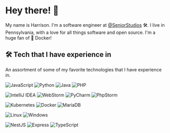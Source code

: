 # Hey there! 👋

My name is Harrison. I'm a software engineer at [@SeniorStudios](https://github.com/SeniorStudios) 🛠. I live in Pennsylvania, with a love for all things software and open source. I'm a huge fan of 🐳 Docker!

## 🛠 Tech that I have experience in

An assortment of some of my favorite technologies that I have experience in.

![JavaScript](https://img.shields.io/badge/Code-JavaScript-blue?logo=JavaScript&style=flat&logoColor=white)
![Python](https://img.shields.io/badge/Code-Python-blue?logo=Python&style=flat&logoColor=white)
![Java](https://img.shields.io/badge/Code-Java-blue?logo=Java&style=flat&logoColor=white)
![PHP](https://img.shields.io/badge/Code-php-blue?logo=php&style=flat&logoColor=white)

![IntelliJ IDEA](https://img.shields.io/badge/Editor-IntelliJ%20IDEA-blue?logo=IntelliJIDEA&style=flat&logoColor=white)
![WebStorm](https://img.shields.io/badge/Editor-WebStorm-blue?logo=WebStorm&style=flat&logoColor=white)
![PyCharm](https://img.shields.io/badge/Editor-PyCharm-blue?logo=PyCharm&style=flat&logoColor=white)
![PhpStorm](https://img.shields.io/badge/Editor-PhpStorm-blue?logo=PhpStorm&style=flat&logoColor=white)

![Kubernetes](https://img.shields.io/badge/Technologies-Kubernetes-blue?logo=Kubernetes&style=flat&logoColor=white)
![Docker](https://img.shields.io/badge/Technologies-Docker-blue?logo=Docker&style=flat&logoColor=white)
![MariaDB](https://img.shields.io/badge/Technologies-MariaDB-blue?logo=MariaDB&style=flat&logoColor=white)

![Linux](https://img.shields.io/badge/OS-Linux-blue?logo=Linux&style=flat&logoColor=white)
![Windows](https://img.shields.io/badge/OS-Windows-blue?logo=Windows&style=flat&logoColor=white)

![NestJS](https://img.shields.io/badge/Frameworks-NestJS-blue?logo=NestJS&style=flat&logoColor=white)
![Express](https://img.shields.io/badge/Frameworks-Express-blue?logo=Express&style=flat&logoColor=white)
![TypeScript](https://img.shields.io/badge/Frameworks-TypeScript-blue?logo=TypeScript&style=flat&logoColor=white)

<!-- ## 📊 Statistics

<p align="center">
  <img align="center" src="https://github-readme-stats.vercel.app/api/top-langs/?username=hwgilbert16&hide=php">
  <img align="center" src="https://github-readme-stats.vercel.app/api?username=hwgilbert16&show_icons=true">
</p> -->
